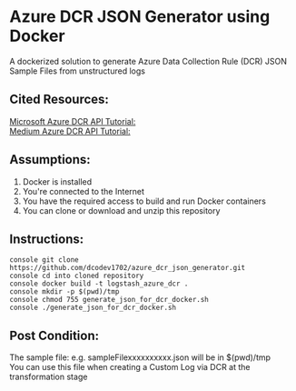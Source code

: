 # Azure DCR JSON Generator using Docker
A dockerized solution to generate Azure Data Collection Rule (DCR) JSON Sample Files from unstructured logs

Cited Resources:
-----------------
[Microsoft Azure DCR API Tutorial:](https://learn.microsoft.com/en-us/azure/azure-monitor/logs/tutorial-logs-ingestion-portal) <br />
[Medium Azure DCR API Tutorial:](https://koosg.medium.com/ingest-dcr-based-custom-logs-in-microsoft-sentinel-with-logstash-f94c79e69b93) <br />


Assumptions:
------------
1. Docker is installed
2. You're connected to the Internet
3. You have the required access to build and run Docker containers
4. You can clone or download and unzip this repository


Instructions:
--------------
```console git clone https://github.com/dcodev1702/azure_dcr_json_generator.git``` <br />
```console cd into cloned repository``` <br />
```console docker build -t logstash_azure_dcr .``` <br />
```console mkdir -p $(pwd)/tmp``` <br />
```console chmod 755 generate_json_for_dcr_docker.sh``` <br />
```console ./generate_json_for_dcr_docker.sh``` <br />

Post Condition:
----------------
The sample file: e.g. sampleFilexxxxxxxxxx.json will be in $(pwd)/tmp <br />
You can use this file when creating a Custom Log via DCR at the transformation stage <br />
